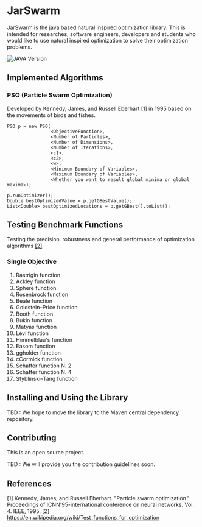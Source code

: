 # JarSwarm

JarSwarm is the java based natural inspired optimization library. This is intended for 
researches, software engineers, developers and students who would like to use natural inspired optimization
to solve their optimization problems. 

![JAVA Version][java-image]


## Implemented Algorithms

### PSO (Particle Swarm Optimization)

Developed by Kennedy, James, and Russell Eberhart [[1]](#1) in 1995 based on the movements of birds
and fishes. 

```
PSO p = new PSO(
                <ObjectiveFunction>,
                <Number of Particles>,
                <Number of Dimensions>,
                <Number of Iterations>,
                <c1>,
                <c2>,
                <w>,
                <Minimum Boundary of Variables>,
                <Maximum Boundary of Variables>,
                <Whether you want to result global minima or global maxima>);

p.runOptimizer();
Double bestOptimizedValue = p.getGBestValue();
List<Double> bestOptimizedLocations = p.getGBest().toList();
```

## Testing Benchmark Functions

Testing the precision. robustness and general performance of optimization algorithms [[2]](#2).

### Single Objective

1. Rastrigin function
2. Ackley function
3. Sphere function	
4. Rosenbrock function	
5. Beale function
6. Goldstein–Price function
7. Booth function
8. Bukin function
9. Matyas function
10. Lévi function
11. Himmelblau's function
12. Easom function
13. ggholder function
14. cCormick function
15. Schaffer function N. 2
16. Schaffer function N. 4
17. Styblinski–Tang function

## Installing and Using the Library

TBD : We hope to move the library to the Maven central dependency repository. 

## Contributing

This is an open source project. 

TBD : We will provide you the contribution guidelines soon.



## References
<a id="1">[1]</a> Kennedy, James, and Russell Eberhart. "Particle swarm optimization." Proceedings of ICNN'95-international conference on neural networks. Vol. 4. IEEE, 1995.
<a id="2">[2]</a> https://en.wikipedia.org/wiki/Test_functions_for_optimization


[java-image]: https://img.shields.io/badge/dynamic/xml?color=red&label=java&query=1.8&url=https%3A%2F%2Fopenjdk.java.net%2Fprojects%2Fjdk8%2F
